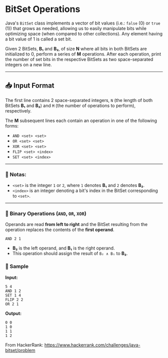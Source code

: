 # BitSet Operations

Java's `BitSet` class implements a vector of bit values (i.e.: `false` (0) or `true` (1)) that grows as needed, allowing us to easily manipulate bits while optimizing space (when compared to other collections). Any element having a bit value of 1 is called a set bit.

Given 2 BitSets, **B₁** and **B₂**, of size **N** where all bits in both BitSets are initialized to 0, perform a series of **M** operations. After each operation, print the number of set bits in the respective BitSets as two space-separated integers on a new line.

---

## 📥 Input Format

The first line contains 2 space-separated integers, `N` (the length of both BitSets **B₁** and **B₂**) and `M` (the number of operations to perform), respectively.

The **M** subsequent lines each contain an operation in one of the following forms:

- `AND <set> <set>`
- `OR <set> <set>`
- `XOR <set> <set>`
- `FLIP <set> <index>`
- `SET <set> <index>`

---

### 📌 Notas:

- `<set>` is the integer `1` or `2`, where `1` denotes **B₁** and `2` denotes **B₂**.
- `<index>` is an integer denoting a bit's index in the BitSet corresponding to `<set>`.

---

### 🔁 Binary Operations (`AND`, `OR`, `XOR`)

Operands are read **from left to right** and the BitSet resulting from the operation replaces the contents of the **first operand**.

```text
AND 2 1
```

- **B₂** is the left operand, and **B₁** is the right operand.
- This operation should assign the result of `B₂ ∧ B₁` to **B₂**.

### 📃 Sample

**Input:**
```text
5 4
AND 1 2
SET 1 4
FLIP 2 2
OR 2 1
```

**Output:**
```text
0 0
1 0
1 1
1 2
```

From HackerRank: https://www.hackerrank.com/challenges/java-bitset/problem
